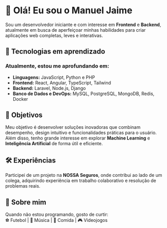 # 👋 Olá! Eu sou o Manuel Jaime  

Sou um desenvolvedor iniciante e com interesse em **Frontend** e **Backend**, atualmente em busca de aperfeiçoar minhas habilidades para criar aplicações web completas, leves e interativas.  

## 🔧 Tecnologias em aprendizado  

### Atualmente, estou me aprofundando em:  

- **Linguagens:** JavaScript, Python e PHP  
- **Frontend:** React, Angular, TypeScript, Tailwind  
- **Backend:** Laravel, Node.js, Django  
- **Banco de Dados e DevOps:** MySQL, PostgreSQL, MongoDB, Redis, Docker  

## 🎯 Objetivos  
Meu objetivo é desenvolver soluções inovadoras que combinam desempenho, design intuitivo e funcionalidades práticas para o usuário. Além disso, tenho grande interesse em explorar **Machine Learning** e **Inteligência Artificial** de forma útil e eficiente.  

## 🛠️ Experiências  
Participei de um projeto na **NOSSA Seguros**, onde contribui ao lado de um colega, adquirindo experiência em trabalho colaborativo e resolução de problemas reais.  

## 🌟 Sobre mim  
Quando não estou programando, gosto de curtir:  
⚽ Futebol | 🎵 Música | 🍲 Comida | 🎮 Videojogos
